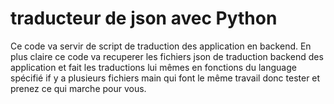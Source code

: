 # traducteur de json avec Python
Ce code va servir de script de traduction des application en backend. En plus claire ce code va recuperer
les fichiers json de traduction backend des application et fait les traductions lui mêmes en fonctions du language spécifié
if y a plusieurs fichiers main qui font le même travail donc tester et prenez ce qui marche pour vous.
